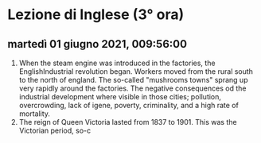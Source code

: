 
# Lezione di Inglese (3° ora)

## martedì 01 giugno 2021, 009:56:00

1. When the steam engine was introduced in the factories, the EnglishIndustrial revolution began.
Workers moved from the rural south to the north of england.
The so-called "mushrooms towns" sprang up very rapidly around the factories.
The negative consequences od the industrial development where visible in those cities; pollution, overcrowding, lack of igene, poverty, criminality, and a high rate of mortality.
2. The reign of Queen Victoria lasted from 1837 to 1901.
This was the Victorian period, so-c
<!--stackedit_data:
eyJoaXN0b3J5IjpbODYzNDAxOTU2LDUzMzExNDg3MiwtMTQ2MD
A3NDA1Nl19
-->